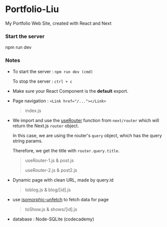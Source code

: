 # Portfolio-Liu
My Portfolio Web Site, created with React and Next



### Start the server

npm run dev



### Notes

- To start the server : `npm run dev (cmd)`

  To stop the server : `ctrl + c`

- Make sure your React Component is the **default** export.

- Page navigation : `<Link href="/..."></Link>`

  >  index.js

- We import and use the [useRouter](https://nextjs.org/docs/api-reference/next/router#userouter) function from `next/router` which will return the Next.js `router` object.

  In this case, we are using the router's `query` object, which has the query string params.

  Therefore, we get the title with `router.query.title`.

  > useRouter-1.js & post.js
  >
  > useRouter-2.js & post2.js

- Dynamic page with clean URL, made by query.id

  > toblog.js & blog/[id].js

- use [isomorphic-unfetch](https://github.com/developit/unfetch) to fetch data for page

  > toShow.js & shows/[id].js

- database : Node-SQLite (codecademy)